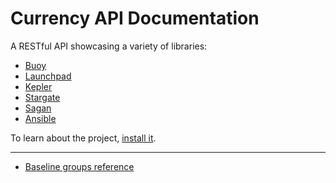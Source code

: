 # Currency API Documentation

A RESTful API showcasing a variety of libraries:

- [Buoy](https://github.com/ba-st/Buoy)
- [Launchpad](https://github.com/ba-st/Launchpad)
- [Kepler](https://github.com/ba-st/Kepler)
- [Stargate](https://github.com/ba-st/Stargate)
- [Sagan](https://github.com/ba-st/Sagan)
- [Ansible](https://github.com/ba-st/Ansible)

To learn about the project, [install it](how-to/how-to-load-in-pharo.md).

---

- [Baseline groups reference](reference/Baseline-groups.md)
